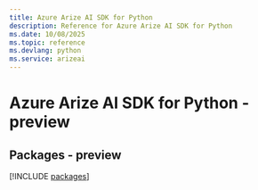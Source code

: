 ```yaml
---
title: Azure Arize AI SDK for Python
description: Reference for Azure Arize AI SDK for Python
ms.date: 10/08/2025
ms.topic: reference
ms.devlang: python
ms.service: arizeai
---
```

# Azure Arize AI SDK for Python - preview
## Packages - preview
[!INCLUDE [packages](arize-ai-index.md)]
